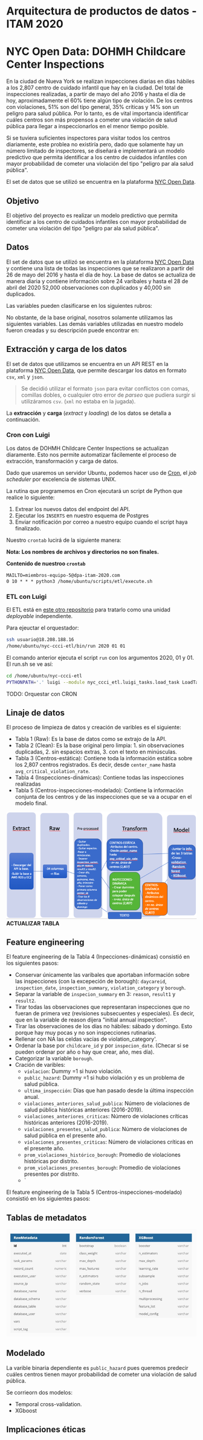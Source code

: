 # Arquitectura de productos de datos - ITAM 2020

# NYC Open Data: DOHMH Childcare Center Inspections

En la ciudad de Nueva York se realizan inspecciones diarias en días hábiles a los 2,807 centro de cuidado infantil que hay en la ciudad. Del total de inspecciones realizadas, a partir de mayo del año 2016 y hasta el día de hoy, aproximadamente el 60% tiene algún tipo de violación. De los centros con violaciones, 51% son del tipo general, 35% críticas y 14% son un peligro para salud pública. Por lo tanto, es de vital importancia identificar cuáles centros son más propensos a cometer una violación de salud pública para llegar a inspeccionarlos en el menor tiempo posible. 

Si se tuviera suficientes inspectores para visitar todos los centros diariamente, este problea no existiría pero, dado que solamente hay un número limitado de inspectores, se diseñará e implementará un modelo predictivo que permita identificar a los centro de cuidados infantiles con mayor probabilidad de cometer una violación del tipo "peligro par ala salud pública".

El set de datos que se utilizó se encuentra en la plataforma [NYC Open Data](https://dev.socrata.com/foundry/data.cityofnewyork.us/dsg6-ifza). 

## Objetivo

El objetivo del proyecto es realizar un modelo predictivo que permita identificar a los centro de cuidados infantiles con mayor probabilidad de cometer una violación del tipo "peligro par ala salud pública".

## Datos

El set de datos que se utilizó se encuentra en la plataforma [NYC Open Data](https://dev.socrata.com/foundry/data.cityofnewyork.us/dsg6-ifza) y contiene una lista de todas las inspecciones que se realizaron a partir del 26 de mayo del 2016 y hasta el día de hoy. La base de datos se actualiza de manera diaria y contiene información sobre 24 varibales y hasta el 28 de abril del 2020 52,000 observaciones con duplicados y 40,000 sin duplicados.

Las variables pueden clasificarse en los siguientes rubros:


No obstante, de la base original, nosotros solamente utilizamos las siguientes variables. Las demás variables utilizadas en nuestro modelo fueron creadas y su descripción puede encontrar en:

## Extracción y carga de los datos

El set de datos que utilizamos se encuentra en un API REST en la plataforma [NYC Open Data](https://dev.socrata.com/foundry/data.cityofnewyork.us/dsg6-ifza), que permite descargar los datos en formato `csv`, `xml` y `json`.

> Se decidió utilizar el formato `json` para evitar conflictos con comas, comillas dobles, o cualquier otro error de <em>parseo</em> que pudiera surgir si utilizáramos `csv`. (`xml` no estaba en la jugada).

La **extracción** y **carga** (<em>extract</em> y <em>loading</em>) de los datos se detalla a continuación.

### Cron con Luigi
Los datos de DOHMH Childcare Center Inspections se actualizan diaramente. Esto nos permite automatizar fácilemente el proceso de extracción, transformación y carga de datos. 

Dado que usaremos un servidor Ubuntu, podemos hacer uso de [Cron](https://en.wikipedia.org/wiki/Cron), el <em>job scheduler</em> por excelencia de sistemas UNIX. 

La rutina que programemos en Cron ejecutará un script de Python que realice lo siguiente:
1. Extrear los nuevos datos del endpoint del API.
2. Ejecutar los `INSERTS` en nuestro esquema de Postgres
3. Enviar notificación por correo a nuestro equipo cuando el script haya finalizado.

Nuestro `crontab` lucirá de la siguiente manera:

**Nota: Los nombres de archivos y directorios no son finales.**

**Contenido de nuestroo `crontab`**
~~~
MAILTO=miembros-equipo-5@dpa-itam-2020.com
0 10 * * * python3 /home/ubuntu/scripts/etl/execute.sh
~~~

### ETL con Luigi
El ETL está en [este otro repositorio](https://github.com/dpa-2020-equipo-5/nyc-ccci-etl) para tratarlo como una unidad <em>deployable</em> independiente.

Para ejeuctar el orquestador:

~~~~bash
ssh usuario@18.208.188.16
/home/ubuntu/nyc-ccci-etl/bin/run 2020 01 01
~~~~

El comando anterior ejecuta el script `run` con los argumentos 2020, 01 y 01. El run.sh se ve así:

~~~~bash
cd /home/ubuntu/nyc-ccci-etl
PYTHONPATH='.' luigi --module nyc_ccci_etl.luigi_tasks.load_task LoadTask --year=$1 --month=$2 --day=$3  --local-scheduler
~~~~

TODO: Orquestar con CRON

## Linaje de datos

El proceso de limpieza de datos y creación de varibles es el siguiente:

* Tabla 1 (Raw): Es la base de datos como se extrajo de la API.
* Tabla 2 (Clean): Es la base original pero limpia: 1. sin observaciones duplicadas, 2. sin espacios extras, 3. con el texto en minúsculas.
* Tabla 3 (Centros-estática): Contiene toda la información estática sobre los 2,807 centros registrados. Es decir, desde `center_name` hasta `avg_critical_violation_rate`.
* Tabla 4 (Inspecciones-dinámicas): Contiene todas las inspecciones realizadas 
* Tabla 5 (Centros-inspecciones-modelado): Contiene la información conjunta de los centros y de las inspecciones que se va a ocupar en el modelo final.
    
![linaje 1](docs/data_lineage.png) **ACTUALIZAR TABLA**

## Feature engineering 

El feature engineering de la Tabla 4 (Inpecciones-dinámicas) consistió en los siguientes pasos:

* Conservar únicamente las varibales que aportaban información sobre las inspecciones (con la excepeción de borough): `daycareid`, `inspection_date`, `inspection_summary`, `violation_category` y `borough`.
* Separar la variable de `inspecion_summary` en 3: `reason`, `result1` y `result2`.
* Tirar todas las observaciones que representaran inspecciones que no fueran de primera vez (revisiones subsecuentes y especiales). Es decir, que en la variable de reason dijera "initial annual inspection". 
* Tirar las observaciones de los días no hábiles: sábado y domingo. Esto porque hay muy pocas y no son inspecciones rutinarias.
* Rellenar con NA las celdas vacías de violation_category'.
* Ordenar la base por `childcare_id` y por `inspecion_date`. (Checar si se pueden ordenar por año o hay que crear, año, mes día).
* Categorizar la variable `borough`.
* Cración de varibles:
  * `violacion`: Dummy =1 si huvo violación.
  * `public_hazard`: Dummy =1 si hubo violación y es un problema de salud pública.
  * `ultima_inspección`: Días que han pasado desde la última inspección anual.
  * `violaciones_anteriores_salud_publica`: Número de violaciones de salud pública históricas anteriores (2016-2019). 
  * `violaciones_anteriores_criticas`: Número de violaciones críticas históricas anteriores (2016-2019). 
  * `violaciones_presentes_salud_publica`: Número de violaciones de salud pública en el presente año.
  * `violaciones_presentes_criticas`: Número de violaciones críticas en el presente año.
  * `prom_violaciones_histórico_borough`: Promedio de violaciones históricas por distrito.
  * `prom_violaciones_presentes_borough`: Promedio de violaciones presentes por distrito.
  * `

El feature engineering de la Tabla 5 (Centros-inspecciones-modelado) consistió en los siguientes pasos:



## Tablas de metadatos
![metadata](docs/metadata_tables.jpeg)

## Modelado

La varible binaria dependiente es `public_hazard` pues queremos predecir cuáles centros tienen mayor probabilidad de cometer una violación de salud pública.

Se corrieorn dos modelos:

 - Temporal cross-validation.
 - XGboost
## Implicaciones éticas
